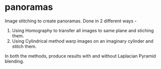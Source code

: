 # panoramas
Image stitching to create panoramas. Done in 2 different ways -
1. Using Homography to transfer all images to same plane and stiching them.
2. Using Cylindrical method warp images on an imaginary cylinder and stitch them.

In both the methods, produce results with and without Laplacian Pyramid blending.
